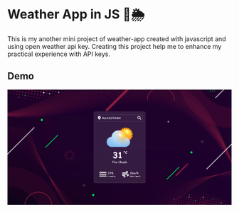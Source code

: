 # Weather App in JS 🍃🌦️
This is my another mini project of weather-app created with javascript and using open weather api key. Creating this project help me to enhance my practical experience with API keys.

## Demo 

![Header](image/demo.png)